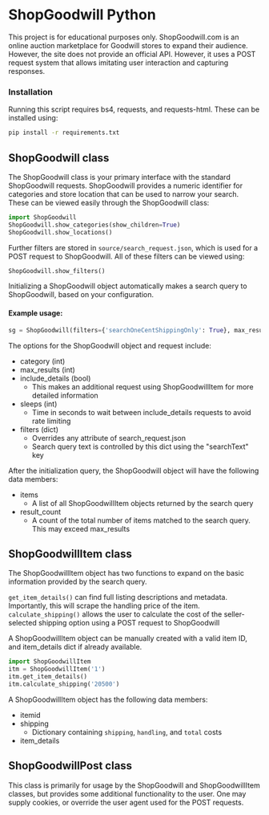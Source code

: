 # ShopGoodwill Python
This project is for educational purposes only. ShopGoodwill.com is an online auction marketplace for Goodwill stores to expand their audience. However, the site does not provide an official API. However, it uses a POST request system that allows imitating user interaction and capturing responses.

### Installation
Running this script requires bs4, requests, and requests-html. These can be installed using:
```bash
pip install -r requirements.txt
```

## ShopGoodwill class
The ShopGoodwill class is your primary interface with the standard ShopGoodwill requests.
ShopGoodwill provides a numeric identifier for categories and store location that can be used to narrow your search. These can be viewed easily through the ShopGoodwill class:
```Python
import ShopGoodwill
ShopGoodwill.show_categories(show_children=True)
ShopGoodwill.show_locations()
```

Further filters are stored in ``source/search_request.json``, which is used for a POST request to ShopGoodwill. All of these filters can be viewed using:
```Python
ShopGoodwill.show_filters()
```

Initializing a ShopGoodwill object automatically makes a search query to ShopGoodwill, based on your configuration.
#### Example usage:
```Python
sg = ShopGoodwill(filters={'searchOneCentShippingOnly': True}, max_results=1, include_details=True)
```
The options for the ShopGoodwill object and request include:
* category (int)
* max_results (int)
* include_details (bool)
  - This makes an additional request using ShopGoodwillItem for more detailed information
* sleeps (int)
  - Time in seconds to wait between include_details requests to avoid rate limiting
* filters (dict)
  - Overrides any attribute of search_request.json
  - Search query text is controlled by this dict using the "searchText" key

After the initialization query, the ShopGoodwill object will have the following data members:
* items
  - A list of all ShopGoodwillItem objects returned by the search query
* result_count
  - A count of the total number of items matched to the search query. This may exceed max_results

## ShopGoodwillItem class
The ShopGoodwillItem object has two functions to expand on the basic information provided by the search query.

``get_item_details()`` can find full listing descriptions and metadata. Importantly, this will scrape the handling price of the item.
``calculate_shipping()`` allows the user to calculate the cost of the seller-selected shipping option using a POST request to ShopGoodwill

A ShopGoodwillItem object can be manually created with a valid item ID, and item_details dict if already available.
```Python
import ShopGoodwillItem
itm = ShopGoodwillItem('1')
itm.get_item_details()
itm.calculate_shipping('20500')
```

A ShopGoodwillItem object has the following data members:
* itemid
* shipping
  - Dictionary containing ``shipping``, ``handling``, and ``total`` costs
* item_details

## ShopGoodwillPost class
This class is primarily for usage by the ShopGoodwill and ShopGoodwillItem classes, but provides some additional functionality to the user. One may supply cookies, or override the user agent used for the POST requests.
